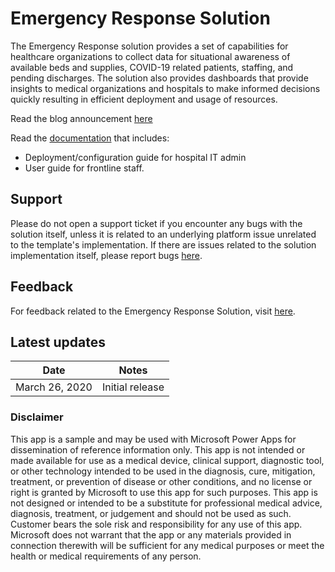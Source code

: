 # Emergency Response Solution

The Emergency Response solution provides a set of capabilities for healthcare organizations to collect data for situational awareness of available beds and supplies, COVID-19 related patients, staffing, and pending discharges. The solution also provides dashboards that provide insights to medical
organizations and hospitals to make informed decisions quickly resulting in efficient deployment and usage of resources.

Read the blog announcement [here](https://aka.ms/EmergencyResponseApp)

Read the [documentation](https://aka.ms/emergency-response-docs) that includes:
- Deployment/configuration guide for hospital IT admin
- User guide for frontline staff.

## Support

Please do not open a support ticket if you encounter any bugs with the solution itself, unless it is related to an underlying platform issue unrelated to the template's implementation. If there are issues related to the solution implementation itself, please report bugs [here](https://aka.ms/emergency-response-issues).

## Feedback

For feedback related to the Emergency Response Solution, visit [here](https://aka.ms/emergency-response-issues).

## Latest updates

|Date   | Notes  |
|---|--|
March 26, 2020|Initial release|

### Disclaimer

This app is a sample and may be used with Microsoft Power Apps for dissemination of reference information only. This app is not intended or made available for use as a medical device, clinical support, diagnostic tool, or other technology intended to be used in the diagnosis, cure, mitigation, treatment, or prevention of disease or other conditions, and no license or right is granted by Microsoft to use this app for such purposes. This app is not designed or intended to be a substitute for professional medical advice, diagnosis, treatment, or judgement and should not be used as such. Customer bears the sole risk and responsibility for any use of this app. Microsoft does not warrant that the app or any materials provided in connection therewith will be sufficient for any medical purposes or meet the health or medical
requirements of any person.
